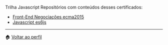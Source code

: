 Trilha Javascript
Repositórios com conteúdos desses certificados:
- [Front-End Negociações ecma2015](https://github.com/jtonynet/jtony-ecma2015)
- [Javascript es6js](https://github.com/jtonynet/jtony-casa-do-codigo-es6js)

---

:house: [Voltar ao perfil](https://github.com/jtonynet)